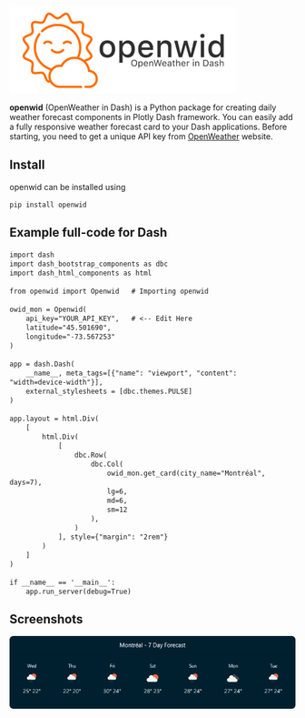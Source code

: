 <img src="doc/openwid-logo.png" alt="drawing" width="400"/>

**openwid** (OpenWeather in Dash) is a Python package for creating daily weather forecast components in Plotly Dash framework. You can easily add a fully responsive weather forecast card to your Dash applications. Before starting, you need to get a unique API key from <a href="https://home.openweathermap.org/api_keys">OpenWeather</a> website.

## Install
openwid can be installed using
```
pip install openwid
```

## Example full-code for Dash
```
import dash
import dash_bootstrap_components as dbc
import dash_html_components as html

from openwid import Openwid   # Importing openwid

owid_mon = Openwid(
    api_key="YOUR_API_KEY",   # <-- Edit Here
    latitude="45.501690",
    longitude="-73.567253"
)

app = dash.Dash(
    __name__, meta_tags=[{"name": "viewport", "content": "width=device-width"}],
    external_stylesheets = [dbc.themes.PULSE]
)

app.layout = html.Div(
    [
        html.Div(
            [
                dbc.Row(
                    dbc.Col(
                        owid_mon.get_card(city_name="Montréal", days=7),
                        lg=6,
                        md=6,
                        sm=12
                    ),
                )
            ], style={"margin": "2rem"}
        )
    ]
)

if __name__ == '__main__':
    app.run_server(debug=True)
```

## Screenshots
<img src="doc/screenshot-1.png" alt="drawing"/>
